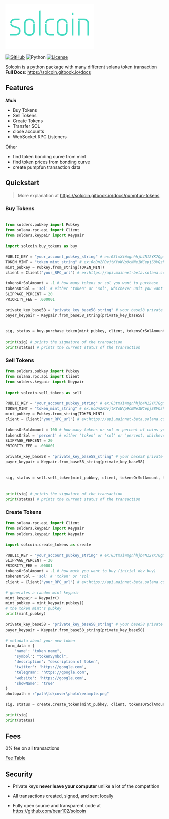 ![Logo](https://github.com/bear102/solcoin/blob/ad33e6a76674d24d95fd4a864a7afa15ee58127c/img/solcoin.png?raw=True)

<p align="left">
  <a href="https://github.com/bear102/solcoin"><img src="https://img.shields.io/badge/GitHub-bear102-%2312100E.svg?style=flat&logo=github" alt="GitHub"></a>
  <img src="https://img.shields.io/badge/python-blue" alt="Python">
  <a href="https://opensource.org/licenses/MIT"><img src="https://img.shields.io/badge/License-MIT-blue.svg" alt="License"></a>
</p>

Solcoin is a python package with many different solana token transaction
<br>
**Full Docs**: https://solcoin.gitbook.io/docs

## Features
***Main***
* Buy Tokens
* Sell Tokens
* Create Tokens
* Transfer SOL
* close accounts
* WebSocket RPC Listeners

Other
* find token bonding curve from mint
* find token prices from bonding curve
* create pumpfun transaction data

## Quickstart

> More explanation at https://solcoin.gitbook.io/docs/pumpfun-tokens

### Buy Tokens
```python

from solders.pubkey import Pubkey
from solana.rpc.api import Client
from solders.keypair import Keypair
​
import solcoin.buy_tokens as buy
​
PUBLIC_KEY = "your_account_pubkey_string" # ex:G3tmXiWmgnhhjb4N12YK7QgmaqtRaCRaL6i4nx2ueKwr
TOKEN_MINT = "token_mint_string" # ex:6oDn2PDvjtKYoWVp9cNNe1WCepjS8VQzhBRS8qmXpump
mint_pubkey = Pubkey.from_string(TOKEN_MINT)
client = Client("your_RPC_url") # ex:https://api.mainnet-beta.solana.com
​
tokensOrSolAmount = .1 # how many tokens or sol you want to purchase
tokensOrSol = 'sol' # either 'token' or 'sol', whichever unit you want to buy in
SLIPPAGE_PERCENT = 20
PRIORITY_FEE = .000001 
​
private_key_base58 = "private_key_base58_string" # your base58 private key string
payer_keypair = Keypair.from_base58_string(private_key_base58)
​
​
sig, status = buy.purchase_token(mint_pubkey, client, tokensOrSolAmount, tokensOrSol, SLIPPAGE_PERCENT, PUBLIC_KEY, payer_keypair, PRIORITY_FEE, allow_analytics=True)
​
print(sig) # prints the signature of the transaction
print(status) # prints the current status of the transaction
```

### Sell Tokens
```python
from solders.pubkey import Pubkey
from solana.rpc.api import Client
from solders.keypair import Keypair

import solcoin.sell_tokens as sell

PUBLIC_KEY = "your_account_pubkey_string" # ex:G3tmXiWmgnhhjb4N12YK7QgmaqtRaCRaL6i4nx2ueKwr
TOKEN_MINT = "token_mint_string" # ex:6oDn2PDvjtKYoWVp9cNNe1WCepjS8VQzhBRS8qmXpump
mint_pubkey = Pubkey.from_string(TOKEN_MINT)
client = Client("your_RPC_url") # ex:https://api.mainnet-beta.solana.com

tokensOrSolAmount = 100 # how many tokens or sol or percent of coins you own you want to purchase
tokensOrSol = 'percent' # either 'token' or 'sol' or 'percent, whichever unit you want to buy in
SLIPPAGE_PERCENT = 20
PRIORITY_FEE = .000001 

private_key_base58 = "private_key_base58_string" # your base58 private key string
payer_keypair = Keypair.from_base58_string(private_key_base58)


sig, status = sell.sell_token(mint_pubkey, client, tokensOrSolAmount, tokensOrSol, SLIPPAGE_PERCENT, PUBLIC_KEY, payer_keypair, PRIORITY_FEE, allow_analytics=True)


print(sig) # prints the signature of the transaction
print(status) # prints the current status of the transaction
```
### Create Tokens
```python
from solana.rpc.api import Client
from solders.keypair import Keypair
from solders.keypair import Keypair
​
import solcoin.create_tokens as create
​
PUBLIC_KEY = "your_account_pubkey_string" # ex:G3tmXiWmgnhhjb4N12YK7QgmaqtRaCRaL6i4nx2ueKwr
SLIPPAGE_PERCENT = 20
PRIORITY_FEE = .00001
tokensOrSolAmount = .1 # how much you want to buy (initial dev buy)
tokensOrSol = 'sol' # 'token' or 'sol'
client = Client("your_RPC_url") # ex:https://api.mainnet-beta.solana.com
​
# generates a random mint keypair
mint_keypair = Keypair()
mint_pubkey = mint_keypair.pubkey()
# the token mint's pubkey
print(mint_pubkey)
​
private_key_base58 = "private_key_base58_string" # your base58 private key string
payer_keypair = Keypair.from_base58_string(private_key_base58)
​
# metadata about your new token
form_data = {
    'name': "token name",
    'symbol': "tokenSymbol",
    'description': "description of token",
    'twitter': 'https://google.com',
    'telegram': 'https://google.com',
    'website': 'https://google.com',
    'showName': 'true'
}
photopath = r"path\to\cover\photo\example.png"
​
sig, status = create.create_token(mint_pubkey, client, tokensOrSolAmount, tokensOrSol, SLIPPAGE_PERCENT, PUBLIC_KEY, payer_keypair, PRIORITY_FEE, form_data, photopath, mint_keypair, allow_analytics=True)
​
print(sig)
print(status)
```
## Fees
0% fee on all transactions

[Fee Table](https://app.gitbook.com/o/8xxOO6VLhA1jpAKdlogo/s/TdmaylEM2A8iOQ6ExecB/~/changes/4/info/fees)

## Security
- Private keys **never leave your computer** unlike a lot of the competition

- All transactions created, signed, and sent locally

- Fully open source and transparent code at https://github.com/bear102/solcoin